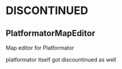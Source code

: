 # DISCONTINUED

## PlatformatorMapEditor
Map editor for Platformator

platformator itself got discountinued as well

